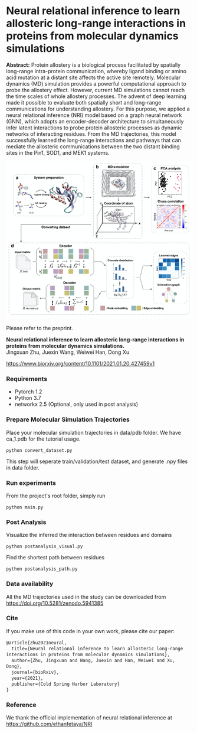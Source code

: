 # Neural relational inference to learn allosteric long-range interactions in proteins from molecular dynamics simulations

**Abstract:** Protein allostery is a biological process facilitated by spatially long-range intra-protein communication, whereby ligand binding or amino acid mutation at a distant site affects the active site remotely. Molecular dynamics (MD) simulation provides a powerful computational approach to probe the allostery effect. However, current MD simulations cannot reach the time scales of whole allostery processes. The advent of deep learning made it possible to evaluate both spatially short and long-range communications for understanding allostery. For this purpose, we applied a neural relational inference (NRI) model based on a graph neural network (GNN), which adopts an encoder-decoder architecture to simultaneously infer latent interactions to probe protein allosteric processes as dynamic networks of interacting residues. From the MD trajectories, this model successfully learned the long-range interactions and pathways that can mediate the allosteric communications between the two distant binding sites in the Pin1, SOD1, and MEK1 systems.

![Neural Relational Inference (NRI)](NRI-MD.png)

Please refer to the preprint. 

**Neural relational inference to learn allosteric long-range interactions in proteins from molecular dynamics simulations.**  
Jingxuan Zhu,  Juexin Wang, Weiwei Han,  Dong Xu

https://www.biorxiv.org/content/10.1101/2021.01.20.427459v1

### Requirements
* Pytorch 1.2
* Python 3.7
* networkx 2.5 (Optional, only used in post analysis)

### Prepare Molecular Simulation Trajectories

Place your molecular simulation trajectories in data/pdb folder. We have ca_1.pdb for the tutorial usage.

```
python convert_dataset.py
```

This step will seperate train/validation/test dataset, and generate .npy files in data folder.

### Run experiments

From the project's root folder, simply run
```
python main.py
```
### Post Analysis
Visualize the inferred the interaction between residues and domains
```
python postanalysis_visual.py
```

Find the shortest path between residues
```
python postanalysis_path.py
```

### Data availability
All the MD trajectories used in the study can be downloaded from https://doi.org/10.5281/zenodo.5941385

### Cite
If you make use of this code in your own work, please cite our paper:
```
@article{zhu2021neural,
  title={Neural relational inference to learn allosteric long-range interactions in proteins from molecular dynamics simulations},
  author={Zhu, Jingxuan and Wang, Juexin and Han, Weiwei and Xu, Dong},
  journal={bioRxiv},
  year={2021},
  publisher={Cold Spring Harbor Laboratory}
}
```

### Reference
We thank the official implementation of neural relational inference at
https://github.com/ethanfetaya/NRI

